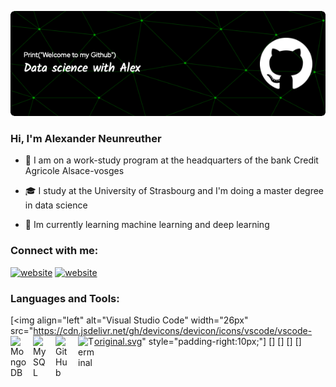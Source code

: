 
![Header](./github-header-image.png)

### Hi, I'm Alexander Neunreuther

- :bank: I am on a work-study program at the headquarters of the bank Credit Agricole Alsace-vosges

- :mortar_board: I study at the University of Strasbourg and I'm doing a master degree in data science

- :signal_strength: Im currently learning machine learning and deep learning



### Connect with me:


[![website](./img/linkedin-light.svg)](https://www.linkedin.com/in/alexandre-neunreuther-489908179/#gh-light-mode-only)
[![website](./img/linkedin-dark.svg)](https://www.linkedin.com/in/alexandre-neunreuther-489908179/#gh-dark-mode-only)
&nbsp;&nbsp;


### Languages and Tools:

[<img align="left" alt="Visual Studio Code" width="26px" src="https://cdn.jsdelivr.net/gh/devicons/devicon/icons/vscode/vscode-original.svg" style="padding-right:10px;"]
[<img align="left" alt="MongoDB" width="26px" src="https://cdn.jsdelivr.net/gh/devicons/devicon/icons/mongodb/mongodb-original.svg" style="padding-right:10px;" />]
[<img align="left" alt="MySQL" width="26px" src="https://cdn.jsdelivr.net/gh/devicons/devicon/icons/mysql/mysql-original.svg" style="padding-right:10px;" />]
[<img align="left" alt="GitHub" width="26px" src="https://user-images.githubusercontent.com/3369400/139447912-e0f43f33-6d9f-45f8-be46-2df5bbc91289.png" style="padding-right:10px;" />]
[<img align="left" alt="Terminal" width="26px" src="./img/terminal-light.svg" />]


